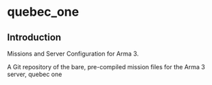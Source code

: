 # quebec_one
## Introduction
Missions and Server Configuration for Arma 3.

A Git repository of the bare, pre-compiled mission files for the Arma 3 server, quebec one
